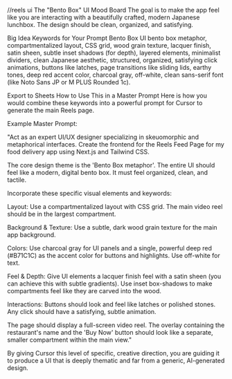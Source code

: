 //reels ui
The "Bento Box" UI Mood Board
The goal is to make the app feel like you are interacting with a beautifully crafted, modern Japanese lunchbox. The design should be clean, organized, and satisfying.

Big Idea	Keywords for Your Prompt
Bento Box UI	bento box metaphor, compartmentalized layout, CSS grid, wood grain texture, lacquer finish, satin sheen, subtle inset shadows (for depth), layered elements, minimalist dividers, clean Japanese aesthetic, structured, organized, satisfying click animations, buttons like latches, page transitions like sliding lids, earthy tones, deep red accent color, charcoal gray, off-white, clean sans-serif font (like Noto Sans JP or M PLUS Rounded 1c).

Export to Sheets
How to Use This in a Master Prompt
Here is how you would combine these keywords into a powerful prompt for Cursor to generate the main Reels page.

Example Master Prompt:

"Act as an expert UI/UX designer specializing in skeuomorphic and metaphorical interfaces. Create the frontend for the Reels Feed Page for my food delivery app using Next.js and Tailwind CSS.

The core design theme is the 'Bento Box metaphor'. The entire UI should feel like a modern, digital bento box. It must feel organized, clean, and tactile.

Incorporate these specific visual elements and keywords:

Layout: Use a compartmentalized layout with CSS grid. The main video reel should be in the largest compartment.

Background & Texture: Use a subtle, dark wood grain texture for the main app background.

Colors: Use charcoal gray for UI panels and a single, powerful deep red (#B71C1C) as the accent color for buttons and highlights. Use off-white for text.

Feel & Depth: Give UI elements a lacquer finish feel with a satin sheen (you can achieve this with subtle gradients). Use inset box-shadows to make compartments feel like they are carved into the wood.

Interactions: Buttons should look and feel like latches or polished stones. Any click should have a satisfying, subtle animation.

The page should display a full-screen video reel. The overlay containing the restaurant's name and the 'Buy Now' button should look like a separate, smaller compartment within the main view."

By giving Cursor this level of specific, creative direction, you are guiding it to produce a UI that is deeply thematic and far from a generic, AI-generated design.
